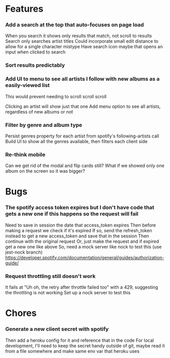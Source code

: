# Features

### Add a search at the top that auto-focuses on page load
When you search it shows only results that match, not scroll to results
Search only searches artist titles
Could incorporate small edit distance to allow for a single character mistype
Have search icon maybe that opens an input when clicked to search

### Sort results predictably

### Add UI to menu to see all artists I follow with new albums as a easily-viewed list
This would prevent needing to scroll scroll scroll

Clicking an artist will show just that one
Add menu option to see all artists, regardless of new albums or not

### Filter by genre and album type
Persist genres property for each artist from spotify's following-artists call
Build UI to show all the genres available, then filters each client side

### Re-think mobile
Can we get rid of the modal and flip cards still? What if we showed only one album on the screen so it was bigger?


# Bugs

### The spotify access token expires but I don't have code that gets a new one if this happens so the request will fail
Need to save in session the date that access_token expires
    Then before making a request we check if it's expired
    If so, send the refresh_token instead to get a new access_token and save that in the session
    Then continue with the original request
Or, just make the request and if expired get a new one like above
So, need a mock server like nock to test this (use jest-nock branch)
https://developer.spotify.com/documentation/general/guides/authorization-guide/

### Request throttling still doesn't work
It fails at "Uh oh, the retry after throttle failed too" with a 429, suggesting the throttling is not working
Set up a nock server to test this


# Chores

### Generate a new client secret with spotify
Then add a heroku config for it and reference that in the code
For local development, I'll need to keep the secret handy outside of git, maybe read it from a file somewhere and make same env var that heroku uses
